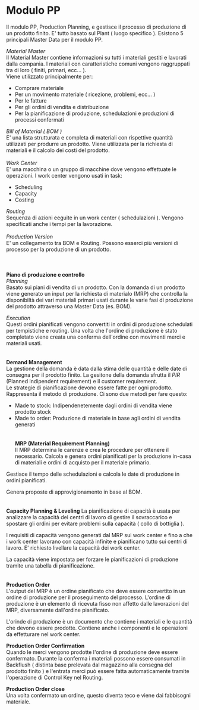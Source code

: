 <h1>Modulo PP</h1>

Il modulo PP, Production Planning, e gestisce il processo di produzione di un prodotto finito. E' tutto basato sul Plant
( luogo specifico ). 
Esistono 5 principali Master Data per il modulo PP.

*Material Master*</br>
Il Material Master contiene informazioni su tutti i materiali gestiti e lavorati dalla compania. I materiali con caratteristiche comuni 
vengono raggruppati tra di loro ( finiti, primari, ecc... ).</br>
Viene utilizzato principalmente per:
- Comprare materiale
- Per un movimento materiale ( ricezione, problemi, ecc... )
- Per le fatture
- Per gli ordini di vendita e distribuzione 
- Per la pianificazione di produzione, schedulazioni e produzioni di processi confermati

*Bill of Material ( BOM )*</br>
E' una lista strutturata e completa di materiali con rispettive quantità utilizzati per produrre un prodotto. Viene utilizzata per 
la richiesta di materiali e il calcolo dei costi del prodotto.
</br></br>
*Work Center*</br>
E' una macchina o un gruppo di macchine dove vengono effettuate le operazioni. I work center vengono usati in task:
- Scheduling
- Capacity
- Costing

*Routing*</br>
Sequenza di azioni eeguite in un work center ( schedulazioni ). Vengono specificati anche i tempi per la lavorazione. 
</br></br>
*Production Version*</br>
E' un collegamento tra BOM e Routing. Possono esserci più versioni di processo per la produzione di un prodotto.</br> 
</br></br></br>
**Piano di produzione e controllo**</br>
*Planning*   
Basato sui piani di vendita di un prodotto. Con la domanda di un prodotto viene generato un input per la richiesta di materialo (MRP) che controlla la disponibiltà dei vari materiali primari usati durante le varie fasi di produzione del prodotto attraverso una Master Data (es. BOM).   
   
*Execution*   
Questi ordini pianificati vengono convertiti in ordini di produzione schedulati per tempistiche e routing. Una volta che l'ordine di produzione è stato completato viene creata una conferma dell'ordine con movimenti merci e materiali usati. 
</br></br></br>
**Demand Management**   
La gestione della domanda è data dalla stima delle quantità e delle date di consegna per il prodotto finito. La gesitone della domanda sfrutta il *PIR* (Planned indipendent requirement) e il customer requirement.   
Le strategie di pianificazione devono essere fatte per ogni prodotto. Rappresenta il metodo di produzione. Ci sono due metodi per fare questo:   
- Made to stock: Indipendenetemente dagli ordini di vendita viene prodotto stock
- Made to order: Produzione di materiale in base agli ordini di vendita generati
</br></br></br>
**MRP (Material Requirement Planning)**   
Il MRP determina le carenze e crea le procedure per ottenere il necessario. Calcola e genera ordini pianificati per la produzione in-casa di materiali e ordini di acquisto per il materiale primario.   
   
Gestisce il tempo delle schedulazioni e calcola le date di produzione in ordini pianificati.   
   
Genera proposte di approvigionamento in base al BOM.
</br></br></br>
**Capacity Planning & Leveling**
La pianificazione di capacità è usata per analizzare la capacità dei centri di lavoro di gestire il sovraccarico e spostare gli ordini per evitare problemi sulla capacità ( collo di bottiglia ).   
   
I requisiti di capacità vengono generati dal MRP sui work center e fino a che i work center lavorano con capacità infinite e pianificano tutto sui centri di lavoro. E' richiesto livellare la capacità dei work center.   
   
La capacità viene impostata per forzare le pianificazioni di produzione tramite una tabella di pianificazione.
</br></br></br>
**Production Order**   
L'output del MRP è un ordine pianificato che deve essere convertito in un ordine di produzione per il proseguimento del processo.
L'ordine di produzione è un elemento di ricevuta fisso non affetto dalle lavorazioni del MRP, diversamente dall'ordine pianificato.
    
L'orinde di produzione è un documento che contiene i materiali e le quantità che devono essere prodotte. Contiene anche i componenti e le operazioni da effetturare nel work center. 

**Production Order Confirmation**   
Quando le merci vengono prodotte l'ordine di produzione deve essere confermato. 
Durante la conferma i materiali possono essere consumati in Backflush ( distinta base prelevata dal magazzino alla consegna del prodotto finito ) e l'entrata merci può essere fatta automaticamente tramite l'operazione di Control Key nel Routing.


**Production Order close**   
Una volta confermato un ordine, questo diventa teco e viene dai fabbisogni materiale.


